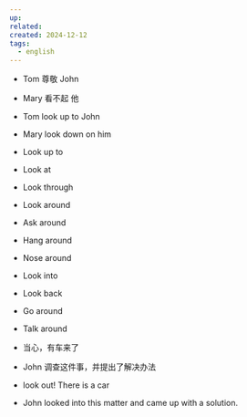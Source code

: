 ```yaml
---
up: 
related: 
created: 2024-12-12
tags:
  - english
---
```

- Tom 尊敬 John
- Mary 看不起 他

- Tom look up to John
- Mary look down on him


- Look up to
- Look at
- Look through 
- Look around
- Ask around
- Hang around
- Nose around
- Look into
- Look back
- Go around
- Talk around

  
- 当心，有车来了
- John 调查这件事，并提出了解决办法


- look out! There is a car
- John looked into this matter and came up with a solution.